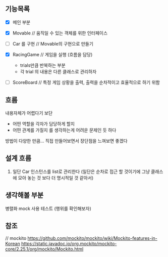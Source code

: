 ## 기능목록

-[x] 메인 부분
-[x] Movable            // 움직일 수 있는 객체를 위한 인터페이스
-[ ] Car 를 구현          // Movable의 구현으로 만들기
-[x] RacingGame         // 게임을 실행 (흐름을 담당)
    - trials만큼 반복하는 부분
    - 각 trial 의 내용은 다른 클래스로 관리하자
-[ ] ScoreBoard   // 특정 게임 상황을 출력, 출력을 순차적이고 효율적으로 하기 위함


## 흐름
내용자체가 어렵다기 보단 
- 어떤 역할을 각자가 담당하게 할지
- 어떤 관계를 가질지
를 생각하는게 어려운 문제인 듯 하다

방법이 다양한 만큼... 직접 만들어보면서 장단점을 느껴보면 좋겠다


## 설계 흐름
1. 일단 Car 인스턴스를 list로 관리한다 
(일단은 순차로 접근 할 것이기에 그냥 클래스에 모아 놓는 것 보다 더 명시적일 것 같아서)



## 생각해볼 부분
병렬화
mock 사용 테스트 (행위를 확인해보자)


## 참조
// mockito
https://github.com/mockito/mockito/wiki/Mockito-features-in-Korean
https://static.javadoc.io/org.mockito/mockito-core/2.25.1/org/mockito/Mockito.html
